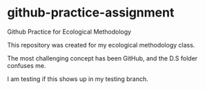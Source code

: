 # github-practice-assignment 
 Github Practice for Ecological Methodology 

This repository was created for my ecological methodology class.

The most challenging concept has been GitHub, and the D.S folder confuses me. 

I am testing if this shows up in my testing branch. 


